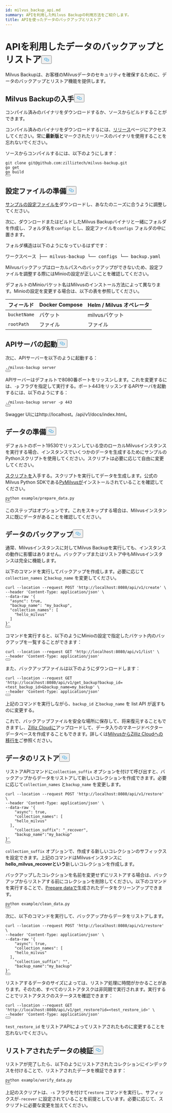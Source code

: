 ```yaml
---
id: milvus_backup_api.md
summary: APIを利用したMilvus Backupの利用方法をご紹介します。
title: APIを使ったデータのバックアップとリストア
---
```

<h1 id="Back-up-and-Restore-Data-Using-APIs" class="common-anchor-header">APIを利用したデータのバックアップとリストア<button data-href="#Back-up-and-Restore-Data-Using-APIs" class="anchor-icon" translate="no">
      <svg translate="no"
        aria-hidden="true"
        focusable="false"
        height="20"
        version="1.1"
        viewBox="0 0 16 16"
        width="16"
      >
        <path
          fill="#0092E4"
          fill-rule="evenodd"
          d="M4 9h1v1H4c-1.5 0-3-1.69-3-3.5S2.55 3 4 3h4c1.45 0 3 1.69 3 3.5 0 1.41-.91 2.72-2 3.25V8.59c.58-.45 1-1.27 1-2.09C10 5.22 8.98 4 8 4H4c-.98 0-2 1.22-2 2.5S3 9 4 9zm9-3h-1v1h1c1 0 2 1.22 2 2.5S13.98 12 13 12H9c-.98 0-2-1.22-2-2.5 0-.83.42-1.64 1-2.09V6.25c-1.09.53-2 1.84-2 3.25C6 11.31 7.55 13 9 13h4c1.45 0 3-1.69 3-3.5S14.5 6 13 6z"
        ></path>
      </svg>
    </button></h1><p>Milvus Backupは、お客様のMilvusデータのセキュリティを確保するために、データのバックアップとリストア機能を提供します。</p>
<h2 id="Obtain-Milvus-Backup" class="common-anchor-header">Milvus Backupの入手<button data-href="#Obtain-Milvus-Backup" class="anchor-icon" translate="no">
      <svg translate="no"
        aria-hidden="true"
        focusable="false"
        height="20"
        version="1.1"
        viewBox="0 0 16 16"
        width="16"
      >
        <path
          fill="#0092E4"
          fill-rule="evenodd"
          d="M4 9h1v1H4c-1.5 0-3-1.69-3-3.5S2.55 3 4 3h4c1.45 0 3 1.69 3 3.5 0 1.41-.91 2.72-2 3.25V8.59c.58-.45 1-1.27 1-2.09C10 5.22 8.98 4 8 4H4c-.98 0-2 1.22-2 2.5S3 9 4 9zm9-3h-1v1h1c1 0 2 1.22 2 2.5S13.98 12 13 12H9c-.98 0-2-1.22-2-2.5 0-.83.42-1.64 1-2.09V6.25c-1.09.53-2 1.84-2 3.25C6 11.31 7.55 13 9 13h4c1.45 0 3-1.69 3-3.5S14.5 6 13 6z"
        ></path>
      </svg>
    </button></h2><p>コンパイル済みのバイナリをダウンロードするか、ソースからビルドすることができます。</p>
<p>コンパイル済みのバイナリをダウンロードするには、<a href="https://github.com/zilliztech/milvus-backup/releases">リリース</a>ページにアクセスしてください。常に<strong>最新版と</strong>マークされたリリースのバイナリを使用することを忘れないでください。</p>
<p>ソースからコンパイルするには、以下のようにします：</p>
<pre><code translate="no" class="language-shell">git <span class="hljs-built_in">clone</span> git@github.com:zilliztech/milvus-backup.git
go get
go build
<button class="copy-code-btn"></button></code></pre>
<h2 id="Prepare-configuration-file" class="common-anchor-header">設定ファイルの準備<button data-href="#Prepare-configuration-file" class="anchor-icon" translate="no">
      <svg translate="no"
        aria-hidden="true"
        focusable="false"
        height="20"
        version="1.1"
        viewBox="0 0 16 16"
        width="16"
      >
        <path
          fill="#0092E4"
          fill-rule="evenodd"
          d="M4 9h1v1H4c-1.5 0-3-1.69-3-3.5S2.55 3 4 3h4c1.45 0 3 1.69 3 3.5 0 1.41-.91 2.72-2 3.25V8.59c.58-.45 1-1.27 1-2.09C10 5.22 8.98 4 8 4H4c-.98 0-2 1.22-2 2.5S3 9 4 9zm9-3h-1v1h1c1 0 2 1.22 2 2.5S13.98 12 13 12H9c-.98 0-2-1.22-2-2.5 0-.83.42-1.64 1-2.09V6.25c-1.09.53-2 1.84-2 3.25C6 11.31 7.55 13 9 13h4c1.45 0 3-1.69 3-3.5S14.5 6 13 6z"
        ></path>
      </svg>
    </button></h2><p><a href="https://raw.githubusercontent.com/zilliztech/milvus-backup/master/configs/backup.yaml">サンプルの設定ファイルを</a>ダウンロードし、あなたのニーズに合うように調整してください。</p>
<p>次に、ダウンロードまたはビルドしたMilvus Backupバイナリと一緒にフォルダを作成し、フォルダ名を<code translate="no">configs</code> とし、設定ファイルを<code translate="no">configs</code> フォルダの中に置きます。</p>
<p>フォルダ構造は以下のようになっているはずです：</p>
<pre>
ワークスペース ├── milvus-backup └── configs └── backup.yaml</pre>
<p>Milvusバックアップはローカルパスへのバックアップができないため、設定ファイルを調整する際にはMinioの設定が正しいことを確認してください。</p>
<div class="alert note">
<p>デフォルトのMinioバケット名はMilvusのインストール方法によって異なります。Minioの設定を変更する場合は、以下の表を参照してください。</p>
<table>
<thead>
<tr><th>フィールド</th><th>Docker Compose</th><th>Helm / Milvus オペレータ</th></tr>
</thead>
<tbody>
<tr><td><code translate="no">bucketName</code></td><td>バケット</td><td>milvusバケット</td></tr>
<tr><td><code translate="no">rootPath</code></td><td>ファイル</td><td>ファイル</td></tr>
</tbody>
</table>
</div>
<h2 id="Start-up-the-API-server" class="common-anchor-header">APIサーバの起動<button data-href="#Start-up-the-API-server" class="anchor-icon" translate="no">
      <svg translate="no"
        aria-hidden="true"
        focusable="false"
        height="20"
        version="1.1"
        viewBox="0 0 16 16"
        width="16"
      >
        <path
          fill="#0092E4"
          fill-rule="evenodd"
          d="M4 9h1v1H4c-1.5 0-3-1.69-3-3.5S2.55 3 4 3h4c1.45 0 3 1.69 3 3.5 0 1.41-.91 2.72-2 3.25V8.59c.58-.45 1-1.27 1-2.09C10 5.22 8.98 4 8 4H4c-.98 0-2 1.22-2 2.5S3 9 4 9zm9-3h-1v1h1c1 0 2 1.22 2 2.5S13.98 12 13 12H9c-.98 0-2-1.22-2-2.5 0-.83.42-1.64 1-2.09V6.25c-1.09.53-2 1.84-2 3.25C6 11.31 7.55 13 9 13h4c1.45 0 3-1.69 3-3.5S14.5 6 13 6z"
        ></path>
      </svg>
    </button></h2><p>次に、APIサーバーを以下のように起動する：</p>
<pre><code translate="no" class="language-shell">./milvus-backup server
<button class="copy-code-btn"></button></code></pre>
<p>APIサーバーはデフォルトで8080番ポートをリッスンします。これを変更するには、<code translate="no">-p</code> フラグを指定して実行する。ポート443をリッスンするAPIサーバを起動するには、以下のようにする：</p>
<pre><code translate="no" class="language-shell">./milvus-backup server -p 443
<button class="copy-code-btn"></button></code></pre>
<p>Swagger UIにはhttp://localhost。<port>/api/v1/docs/index.html。</p>
<h2 id="Prepare-data" class="common-anchor-header">データの準備<button data-href="#Prepare-data" class="anchor-icon" translate="no">
      <svg translate="no"
        aria-hidden="true"
        focusable="false"
        height="20"
        version="1.1"
        viewBox="0 0 16 16"
        width="16"
      >
        <path
          fill="#0092E4"
          fill-rule="evenodd"
          d="M4 9h1v1H4c-1.5 0-3-1.69-3-3.5S2.55 3 4 3h4c1.45 0 3 1.69 3 3.5 0 1.41-.91 2.72-2 3.25V8.59c.58-.45 1-1.27 1-2.09C10 5.22 8.98 4 8 4H4c-.98 0-2 1.22-2 2.5S3 9 4 9zm9-3h-1v1h1c1 0 2 1.22 2 2.5S13.98 12 13 12H9c-.98 0-2-1.22-2-2.5 0-.83.42-1.64 1-2.09V6.25c-1.09.53-2 1.84-2 3.25C6 11.31 7.55 13 9 13h4c1.45 0 3-1.69 3-3.5S14.5 6 13 6z"
        ></path>
      </svg>
    </button></h2><p>デフォルトのポート19530でリッスンしている空のローカルMilvusインスタンスを実行する場合、インスタンスでいくつかのデータを生成するためにサンプルのPythonスクリプトを使用してください。スクリプトは必要に応じて自由に変更してください。</p>
<p><a href="https://raw.githubusercontent.com/zilliztech/milvus-backup/main/example/prepare_data.py">スクリプトを</a>入手する。スクリプトを実行してデータを生成します。公式のMilvus Python SDKである<a href="https://pypi.org/project/pymilvus/">PyMilvusが</a>インストールされていることを確認してください。</p>
<pre><code translate="no" class="language-shell">python example/prepare_data.py
<button class="copy-code-btn"></button></code></pre>
<p>このステップはオプションです。これをスキップする場合は、Milvusインスタンスに既にデータがあることを確認してください。</p>
<h2 id="Back-up-data" class="common-anchor-header">データのバックアップ<button data-href="#Back-up-data" class="anchor-icon" translate="no">
      <svg translate="no"
        aria-hidden="true"
        focusable="false"
        height="20"
        version="1.1"
        viewBox="0 0 16 16"
        width="16"
      >
        <path
          fill="#0092E4"
          fill-rule="evenodd"
          d="M4 9h1v1H4c-1.5 0-3-1.69-3-3.5S2.55 3 4 3h4c1.45 0 3 1.69 3 3.5 0 1.41-.91 2.72-2 3.25V8.59c.58-.45 1-1.27 1-2.09C10 5.22 8.98 4 8 4H4c-.98 0-2 1.22-2 2.5S3 9 4 9zm9-3h-1v1h1c1 0 2 1.22 2 2.5S13.98 12 13 12H9c-.98 0-2-1.22-2-2.5 0-.83.42-1.64 1-2.09V6.25c-1.09.53-2 1.84-2 3.25C6 11.31 7.55 13 9 13h4c1.45 0 3-1.69 3-3.5S14.5 6 13 6z"
        ></path>
      </svg>
    </button></h2><div class="tab-wrapper"></div>
<p>通常、Milvusインスタンスに対してMilvus Backupを実行しても、インスタンスの動作に影響はありません。バックアップまたはリストア中もMilvusインスタンスは完全に機能します。</p>
<p>以下のコマンドを実行してバックアップを作成します。必要に応じて<code translate="no">collection_names</code> と<code translate="no">backup_name</code> を変更してください。</p>
<pre><code translate="no" class="language-shell">curl --location --request POST <span class="hljs-string">&#x27;http://localhost:8080/api/v1/create&#x27;</span> \
--header <span class="hljs-string">&#x27;Content-Type: application/json&#x27;</span> \
--data-raw <span class="hljs-string">&#x27;{
  &quot;async&quot;: true,
  &quot;backup_name&quot;: &quot;my_backup&quot;,
  &quot;collection_names&quot;: [
    &quot;hello_milvus&quot;
  ]
}&#x27;</span>
<button class="copy-code-btn"></button></code></pre>
<p>コマンドを実行すると、以下のようにMinioの設定で指定したバケット内のバックアップを一覧することができます：</p>
<pre><code translate="no" class="language-shell">curl --location --request <span class="hljs-variable constant_">GET</span> <span class="hljs-string">&#x27;http://localhost:8080/api/v1/list&#x27;</span> \
--header <span class="hljs-string">&#x27;Content-Type: application/json&#x27;</span>
<button class="copy-code-btn"></button></code></pre>
<p>また、バックアップファイルは以下のようにダウンロードします：</p>
<pre><code translate="no" class="language-shell">curl --location --request <span class="hljs-variable constant_">GET</span> <span class="hljs-string">&#x27;http://localhost:8080/api/v1/get_backup?backup_id=&lt;test_backup_id&gt;&amp;backup_name=my_backup&#x27;</span> \
--header <span class="hljs-string">&#x27;Content-Type: application/json&#x27;</span>
<button class="copy-code-btn"></button></code></pre>
<p>上記のコマンドを実行しながら、<code translate="no">backup_id</code> と<code translate="no">backup_name</code> を list API が返すものに変更する。</p>
<p>これで、バックアップファイルを安全な場所に保存して、将来復元することもできますし、<a href="https://cloud.zilliz.com">Zilliz Cloudに</a>アップロードして、データ入りのマネージドベクターデータベースを作成することもできます。詳しくは<a href="https://zilliz.com/doc/migrate_from_milvus-2x">MilvusからZilliz Cloudへの移行を</a>ご参照ください。</p>
<h2 id="Restore-data" class="common-anchor-header">データのリストア<button data-href="#Restore-data" class="anchor-icon" translate="no">
      <svg translate="no"
        aria-hidden="true"
        focusable="false"
        height="20"
        version="1.1"
        viewBox="0 0 16 16"
        width="16"
      >
        <path
          fill="#0092E4"
          fill-rule="evenodd"
          d="M4 9h1v1H4c-1.5 0-3-1.69-3-3.5S2.55 3 4 3h4c1.45 0 3 1.69 3 3.5 0 1.41-.91 2.72-2 3.25V8.59c.58-.45 1-1.27 1-2.09C10 5.22 8.98 4 8 4H4c-.98 0-2 1.22-2 2.5S3 9 4 9zm9-3h-1v1h1c1 0 2 1.22 2 2.5S13.98 12 13 12H9c-.98 0-2-1.22-2-2.5 0-.83.42-1.64 1-2.09V6.25c-1.09.53-2 1.84-2 3.25C6 11.31 7.55 13 9 13h4c1.45 0 3-1.69 3-3.5S14.5 6 13 6z"
        ></path>
      </svg>
    </button></h2><div class="tab-wrapper"></div>
<p>リストアAPIコマンドに<code translate="no">collection_suffix</code> オプションを付けて呼び出すと、バックアップからデータをリストアして新しいコレクションを作成できます。必要に応じて<code translate="no">collection_names</code> と<code translate="no">backup_name</code> を変更します。</p>
<pre><code translate="no" class="language-shell">curl --location --request POST <span class="hljs-string">&#x27;http://localhost:8080/api/v1/restore&#x27;</span> \
--header <span class="hljs-string">&#x27;Content-Type: application/json&#x27;</span> \
--data-raw <span class="hljs-string">&#x27;{
    &quot;async&quot;: true,
    &quot;collection_names&quot;: [
    &quot;hello_milvus&quot;
  ],
    &quot;collection_suffix&quot;: &quot;_recover&quot;,
    &quot;backup_name&quot;:&quot;my_backup&quot;
}&#x27;</span>
<button class="copy-code-btn"></button></code></pre>
<p><code translate="no">collection_suffix</code> オプションで、作成する新しいコレクションのサフィックスを設定できます。上記のコマンドはMilvusインスタンスに<strong>hello_milvus_recoverという</strong>新しいコレクションを作成します。</p>
<p>バックアップしたコレクションを名前を変更せずにリストアする場合は、バックアップからリストアする前にコレクションを削除してください。以下のコマンドを実行することで、<a href="#Prepare-data">Prepare dataで</a>生成されたデータをクリーンアップできます。</p>
<pre><code translate="no" class="language-shell">python example/clean_data.py
<button class="copy-code-btn"></button></code></pre>
<p>次に、以下のコマンドを実行して、バックアップからデータをリストアします。</p>
<pre><code translate="no" class="language-shell">curl --location --request POST <span class="hljs-string">&#x27;http://localhost:8080/api/v1/restore&#x27;</span> \
--header <span class="hljs-string">&#x27;Content-Type: application/json&#x27;</span> \
--data-raw <span class="hljs-string">&#x27;{
    &quot;async&quot;: true,
    &quot;collection_names&quot;: [
    &quot;hello_milvus&quot;
  ],
    &quot;collection_suffix&quot;: &quot;&quot;,
    &quot;backup_name&quot;:&quot;my_backup&quot;
}&#x27;</span>
<button class="copy-code-btn"></button></code></pre>
<p>リストアするデータのサイズによっては、リストア処理に時間がかかることがあります。そのため、すべてのリストアタスクは非同期で実行されます。実行することでリストアタスクのステータスを確認できます：</p>
<pre><code translate="no" class="language-shell">curl --location --request <span class="hljs-variable constant_">GET</span> <span class="hljs-string">&#x27;http://localhost:8080/api/v1/get_restore?id=&lt;test_restore_id&gt;&#x27;</span> \
--header <span class="hljs-string">&#x27;Content-Type: application/json&#x27;</span>
<button class="copy-code-btn"></button></code></pre>
<p><code translate="no">test_restore_id</code> をリストアAPIによってリストアされたものに変更することを忘れないでください。</p>
<h2 id="Verify-restored-data" class="common-anchor-header">リストアされたデータの検証<button data-href="#Verify-restored-data" class="anchor-icon" translate="no">
      <svg translate="no"
        aria-hidden="true"
        focusable="false"
        height="20"
        version="1.1"
        viewBox="0 0 16 16"
        width="16"
      >
        <path
          fill="#0092E4"
          fill-rule="evenodd"
          d="M4 9h1v1H4c-1.5 0-3-1.69-3-3.5S2.55 3 4 3h4c1.45 0 3 1.69 3 3.5 0 1.41-.91 2.72-2 3.25V8.59c.58-.45 1-1.27 1-2.09C10 5.22 8.98 4 8 4H4c-.98 0-2 1.22-2 2.5S3 9 4 9zm9-3h-1v1h1c1 0 2 1.22 2 2.5S13.98 12 13 12H9c-.98 0-2-1.22-2-2.5 0-.83.42-1.64 1-2.09V6.25c-1.09.53-2 1.84-2 3.25C6 11.31 7.55 13 9 13h4c1.45 0 3-1.69 3-3.5S14.5 6 13 6z"
        ></path>
      </svg>
    </button></h2><p>リストアが完了したら、以下のようにリストアされたコレクションにインデックスを付けることで、リストアされたデータを検証できます：</p>
<pre><code translate="no" class="language-shell">python example/verify_data.py
<button class="copy-code-btn"></button></code></pre>
<p>上記のスクリプトは、<code translate="no">-s</code> フラグを付けて<code translate="no">restore</code> コマンドを実行し、サフィックスが<code translate="no">-recover</code> に設定されていることを前提としています。必要に応じて、スクリプトに必要な変更を加えてください。</p>

